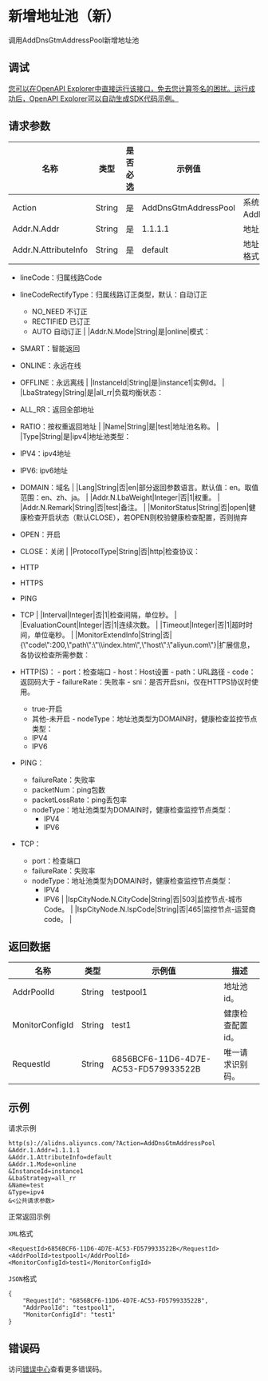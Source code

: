 # 新增地址池（新）

调用AddDnsGtmAddressPool新增地址池

## 调试

[您可以在OpenAPI Explorer中直接运行该接口，免去您计算签名的困扰。运行成功后，OpenAPI Explorer可以自动生成SDK代码示例。](https://api.aliyun.com/#product=Alidns&api=AddDnsGtmAddressPool&type=RPC&version=2015-01-09)

## 请求参数

|名称|类型|是否必选|示例值|描述|
|--|--|----|---|--|
|Action|String|是|AddDnsGtmAddressPool|系统规定参数。取值：AddDnsGtmAddressPool。 |
|Addr.N.Addr|String|是|1.1.1.1|地址。 |
|Addr.N.AttributeInfo|String|是|default|地址归属信息, JSON字符串格式。

 -   lineCode：归属线路Code
-   lineCodeRectifyType：归属线路订正类型，默认：自动订正
    -   NO\_NEED 不订正
    -   RECTIFIED 已订正
    -   AUTO 自动订正 |
|Addr.N.Mode|String|是|online|模式：

 -   SMART：智能返回
-   ONLINE：永远在线
-   OFFLINE：永远离线 |
|InstanceId|String|是|instance1|实例Id。 |
|LbaStrategy|String|是|all\_rr|负载均衡状态：

 -   ALL\_RR：返回全部地址
-   RATIO：按权重返回地址 |
|Name|String|是|test|地址池名称。 |
|Type|String|是|ipv4|地址池类型：

 -   IPV4：ipv4地址
-   IPV6: ipv6地址
-   DOMAIN：域名 |
|Lang|String|否|en|部分返回参数语言。默认值：en。取值范围：en、zh、ja。 |
|Addr.N.LbaWeight|Integer|否|1|权重。 |
|Addr.N.Remark|String|否|test|备注。 |
|MonitorStatus|String|否|open|健康检查开启状态（默认CLOSE），若OPEN则校验健康检查配置，否则抛弃

 -   OPEN：开启
-   CLOSE：关闭 |
|ProtocolType|String|否|http|检查协议：

 -   HTTP
-   HTTPS
-   PING
-   TCP |
|Interval|Integer|否|1|检查间隔，单位秒。 |
|EvaluationCount|Integer|否|1|连续次数。 |
|Timeout|Integer|否|1|超时时间，单位毫秒。 |
|MonitorExtendInfo|String|否|\{\\"code\\":200,\\"path\\":\\"\\\\index.htm\\",\\"host\\":\\"aliyun.com\\"\}|扩展信息，各协议检查所需参数：

 -   HTTP\(S\)：
    -   port：检查端口
    -   host：Host设置
    -   path：URL路径
    -   code：返回码大于
    -   failureRate：失败率
    -   sni：是否开启sni，仅在HTTPS协议时使用。
        -   true-开启
        -   其他-未开启
    -   nodeType：地址池类型为DOMAIN时，健康检查监控节点类型：
        -   IPV4
        -   IPV6
-   PING：
    -   failureRate：失败率
    -   packetNum：ping包数
    -   packetLossRate：ping丢包率
    -   nodeType：地址池类型为DOMAIN时，健康检查监控节点类型：
        -   IPV4
        -   IPV6
-   TCP：
    -   port：检查端口
    -   failureRate：失败率
    -   nodeType：地址池类型为DOMAIN时，健康检查监控节点类型：
        -   IPV4
        -   IPV6 |
|IspCityNode.N.CityCode|String|否|503|监控节点-城市Code。 |
|IspCityNode.N.IspCode|String|否|465|监控节点-运营商code。 |

## 返回数据

|名称|类型|示例值|描述|
|--|--|---|--|
|AddrPoolId|String|testpool1|地址池id。 |
|MonitorConfigId|String|test1|健康检查配置id。 |
|RequestId|String|6856BCF6-11D6-4D7E-AC53-FD579933522B|唯一请求识别码。 |

## 示例

请求示例

```
http(s)://alidns.aliyuncs.com/?Action=AddDnsGtmAddressPool
&Addr.1.Addr=1.1.1.1
&Addr.1.AttributeInfo=default
&Addr.1.Mode=online
&InstanceId=instance1
&LbaStrategy=all_rr
&Name=test
&Type=ipv4
&<公共请求参数>
```

正常返回示例

`XML`格式

```
<RequestId>6856BCF6-11D6-4D7E-AC53-FD579933522B</RequestId>
<AddrPoolId>testpool1</AddrPoolId>
<MonitorConfigId>test1</MonitorConfigId>
```

`JSON`格式

```
{
	"RequestId": "6856BCF6-11D6-4D7E-AC53-FD579933522B",
	"AddrPoolId": "testpool1",
	"MonitorConfigId": "test1"
}
```

## 错误码

访问[错误中心](https://error-center.alibabacloud.com/status/product/Alidns)查看更多错误码。

